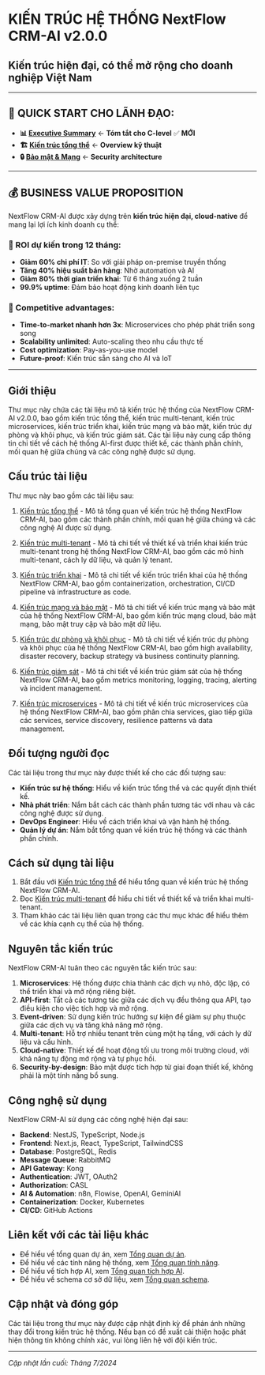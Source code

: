 # KIẾN TRÚC HỆ THỐNG NextFlow CRM-AI v2.0.0
## **Kiến trúc hiện đại, có thể mở rộng cho doanh nghiệp Việt Nam**

---

## 🚀 **QUICK START CHO LÃNH ĐẠO:**

- **📊 [Executive Summary](./executive-summary%20(Tóm%20tắt%20kiến%20trúc%20cho%20lãnh%20đạo).md)** ← **Tóm tắt cho C-level** ✅ **MỚI**
- **🏗️ [Kiến trúc tổng thể](./kien-truc-tong-the%20(Kiến%20trúc%20tổng%20thể%20hệ%20thống).md)** ← **Overview kỹ thuật**
- **🔒 [Bảo mật & Mạng](./kien-truc-mang-va-bao-mat%20(Kiến%20trúc%20mạng%20và%20bảo%20mật).md)** ← **Security architecture**

---

## 💰 **BUSINESS VALUE PROPOSITION**

NextFlow CRM-AI được xây dựng trên **kiến trúc hiện đại, cloud-native** để mang lại lợi ích kinh doanh cụ thể:

### **🎯 ROI dự kiến trong 12 tháng:**
- **Giảm 60% chi phí IT**: So với giải pháp on-premise truyền thống
- **Tăng 40% hiệu suất bán hàng**: Nhờ automation và AI
- **Giảm 80% thời gian triển khai**: Từ 6 tháng xuống 2 tuần
- **99.9% uptime**: Đảm bảo hoạt động kinh doanh liên tục

### **🚀 Competitive advantages:**
- **Time-to-market nhanh hơn 3x**: Microservices cho phép phát triển song song
- **Scalability unlimited**: Auto-scaling theo nhu cầu thực tế
- **Cost optimization**: Pay-as-you-use model
- **Future-proof**: Kiến trúc sẵn sàng cho AI và IoT

---

## Giới thiệu

Thư mục này chứa các tài liệu mô tả kiến trúc hệ thống của NextFlow CRM-AI v2.0.0, bao gồm kiến trúc tổng thể, kiến trúc multi-tenant, kiến trúc microservices, kiến trúc triển khai, kiến trúc mạng và bảo mật, kiến trúc dự phòng và khôi phục, và kiến trúc giám sát. Các tài liệu này cung cấp thông tin chi tiết về cách hệ thống AI-first được thiết kế, các thành phần chính, mối quan hệ giữa chúng và các công nghệ được sử dụng.

## Cấu trúc tài liệu

Thư mục này bao gồm các tài liệu sau:

1. [Kiến trúc tổng thể](./kien-truc-tong-the.md) - Mô tả tổng quan về kiến trúc hệ thống NextFlow CRM-AI, bao gồm các thành phần chính, mối quan hệ giữa chúng và các công nghệ AI được sử dụng.

2. [Kiến trúc multi-tenant](./kien-truc-multi-tenant.md) - Mô tả chi tiết về thiết kế và triển khai kiến trúc multi-tenant trong hệ thống NextFlow CRM-AI, bao gồm các mô hình multi-tenant, cách ly dữ liệu, và quản lý tenant.

3. [Kiến trúc triển khai](./kien-truc-trien-khai.md) - Mô tả chi tiết về kiến trúc triển khai của hệ thống NextFlow CRM-AI, bao gồm containerization, orchestration, CI/CD pipeline và infrastructure as code.

4. [Kiến trúc mạng và bảo mật](./kien-truc-mang-va-bao-mat.md) - Mô tả chi tiết về kiến trúc mạng và bảo mật của hệ thống NextFlow CRM-AI, bao gồm kiến trúc mạng cloud, bảo mật mạng, bảo mật truy cập và bảo mật dữ liệu.

5. [Kiến trúc dự phòng và khôi phục](./kien-truc-du-phong-va-khoi-phuc.md) - Mô tả chi tiết về kiến trúc dự phòng và khôi phục của hệ thống NextFlow CRM-AI, bao gồm high availability, disaster recovery, backup strategy và business continuity planning.

6. [Kiến trúc giám sát](./kien-truc-giam-sat.md) - Mô tả chi tiết về kiến trúc giám sát của hệ thống NextFlow CRM-AI, bao gồm metrics monitoring, logging, tracing, alerting và incident management.

7. [Kiến trúc microservices](./kien-truc-microservices.md) - Mô tả chi tiết về kiến trúc microservices của hệ thống NextFlow CRM-AI, bao gồm phân chia services, giao tiếp giữa các services, service discovery, resilience patterns và data management.

## Đối tượng người đọc

Các tài liệu trong thư mục này được thiết kế cho các đối tượng sau:

- **Kiến trúc sư hệ thống**: Hiểu về kiến trúc tổng thể và các quyết định thiết kế.
- **Nhà phát triển**: Nắm bắt cách các thành phần tương tác với nhau và các công nghệ được sử dụng.
- **DevOps Engineer**: Hiểu về cách triển khai và vận hành hệ thống.
- **Quản lý dự án**: Nắm bắt tổng quan về kiến trúc hệ thống và các thành phần chính.

## Cách sử dụng tài liệu

1. Bắt đầu với [Kiến trúc tổng thể](./kien-truc-tong-the.md) để hiểu tổng quan về kiến trúc hệ thống NextFlow CRM-AI.
2. Đọc [Kiến trúc multi-tenant](./kien-truc-multi-tenant.md) để hiểu chi tiết về thiết kế và triển khai multi-tenant.
3. Tham khảo các tài liệu liên quan trong các thư mục khác để hiểu thêm về các khía cạnh cụ thể của hệ thống.

## Nguyên tắc kiến trúc

NextFlow CRM-AI tuân theo các nguyên tắc kiến trúc sau:

1. **Microservices**: Hệ thống được chia thành các dịch vụ nhỏ, độc lập, có thể triển khai và mở rộng riêng biệt.
2. **API-first**: Tất cả các tương tác giữa các dịch vụ đều thông qua API, tạo điều kiện cho việc tích hợp và mở rộng.
3. **Event-driven**: Sử dụng kiến trúc hướng sự kiện để giảm sự phụ thuộc giữa các dịch vụ và tăng khả năng mở rộng.
4. **Multi-tenant**: Hỗ trợ nhiều tenant trên cùng một hạ tầng, với cách ly dữ liệu và cấu hình.
5. **Cloud-native**: Thiết kế để hoạt động tối ưu trong môi trường cloud, với khả năng tự động mở rộng và tự phục hồi.
6. **Security-by-design**: Bảo mật được tích hợp từ giai đoạn thiết kế, không phải là một tính năng bổ sung.

## Công nghệ sử dụng

NextFlow CRM-AI sử dụng các công nghệ hiện đại sau:

- **Backend**: NestJS, TypeScript, Node.js
- **Frontend**: Next.js, React, TypeScript, TailwindCSS
- **Database**: PostgreSQL, Redis
- **Message Queue**: RabbitMQ
- **API Gateway**: Kong
- **Authentication**: JWT, OAuth2
- **Authorization**: CASL
- **AI & Automation**: n8n, Flowise, OpenAI, GeminiAI
- **Containerization**: Docker, Kubernetes
- **CI/CD**: GitHub Actions

## Liên kết với các tài liệu khác

- Để hiểu về tổng quan dự án, xem [Tổng quan dự án](../01-tong-quan/tong-quan-du-an.md).
- Để hiểu về các tính năng hệ thống, xem [Tổng quan tính năng](../03-tinh-nang/tong-quan-tinh-nang.md).
- Để hiểu về tích hợp AI, xem [Tổng quan tích hợp AI](../04-ai-integration/tong-quan-ai.md).
- Để hiểu về schema cơ sở dữ liệu, xem [Tổng quan schema](../05-schema/tong-quan-schema.md).

## Cập nhật và đóng góp

Các tài liệu trong thư mục này được cập nhật định kỳ để phản ánh những thay đổi trong kiến trúc hệ thống. Nếu bạn có đề xuất cải thiện hoặc phát hiện thông tin không chính xác, vui lòng liên hệ với đội kiến trúc.

---

*Cập nhật lần cuối: Tháng 7/2024*
